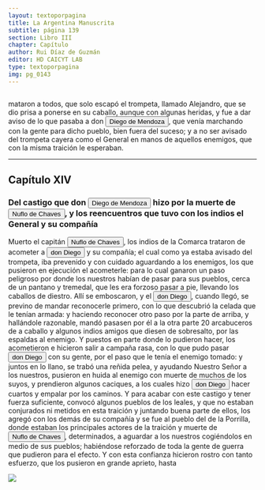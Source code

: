 ```yaml
---
layout: textoporpagina
title: La Argentina Manuscrita
subtitle: página 139
section: Libro III
chapter: Capítulo 
author: Rui Díaz de Guzmán
editor: HD CAICYT LAB
type: textoporpagina
img: pg_0143
---
```


<div class="row">
    <div class="column">
<p>mataron a todos, que solo escapó el trompeta, llamado Alejandro, que se dio prisa a ponerse en su caballo, aunque con algunas heridas, y fue a dar aviso de lo que pasaba a don <button class="balloon" data-balloon-pos="up" data-balloon-length="large" data-balloon="Diego de Mendoza(1540-1571) fue un conquistador y colonizador español, hijo del gobernador deAsunción Francisco Mendoza y de María de Angulo. Hermano de Elvira de Mendoza,quien fue esposa de Ñuflo de Chaves. Su esposa fue Ana de la Torre, sobrina delObispo del Paraguay.">Diego de Mendoza</button>, que venía marchando con la gente para dicho pueblo, bien fuera del suceso; y a no ser avisado del trompeta cayera como el General en manos de aquellos enemigos, que con la misma traición le esperaban.</p><hr><h2>Capítulo XIV</h2><h3>Del castigo que don <button class="balloon" data-balloon-pos="up" data-balloon-length="large" data-balloon="Diego de Mendoza(1540-1571) fue un conquistador y colonizador español, hijo del gobernador deAsunción Francisco Mendoza y de María de Angulo. Hermano de Elvira de Mendoza,quien fue esposa de Ñuflo de Chaves. Su esposa fue Ana de la Torre, sobrina delObispo del Paraguay.">Diego de Mendoza</button> hizo por la muerte de <button class="balloon" data-balloon-pos="up" data-balloon-length="large" data-balloon="Ñuflo de Chaves nació en Santa Cruz de la Sierra, de Extremadura, en 1518. Llegó a territorio americano con el segundo adelantado del Río de la Plata, Don Alvar Núñez Cabeza de Vaca. Cuando la flota llega al puerto de Santa Catalina en el año 1541, ya ostentaba el grado de Capitán. Cuando el gobernador Martínez de Irala le encomienda fundar al norte de Asunción, Chaves se convierte así en General. El 26 de febrero de 1561 fundó Santa Cruz de la Sierra a orillas del arroyo Sutó. Después de fundada Santa Cruz de la Sierra, Ñuflo de Chaves se dirige a Asunción, en 1564,  para recoger a su familia. En 1550 se había casado con Doña Elvira Manrique, hija de don Francisco de Mendoza, gobernador del Río de la Plata, con quien tuvo cinco hijos: Francisco y Alvaro, ambos militares; María, Catalina y Elvira; las dos menores monjas y la mayor se casó en 1574 con un soldado de apellido Ossorio. El nieto de Ñuflo, Cap. Francisco Ossorio de Chaves, estuvo como Alcalde durante la traslación de  la ciudad, hasta su asiento definitivo a orillas del Piraí (1621).">Nuflo de Chaves</button>, y los reencuentros que tuvo con los indios el General y su compañía</h3><p>Muerto el capitán <button class="balloon" data-balloon-pos="up" data-balloon-length="large" data-balloon="Ñuflo de Chaves nació en Santa Cruz de la Sierra, de Extremadura, en 1518. Llegó a territorio americano con el segundo adelantado del Río de la Plata, Don Alvar Núñez Cabeza de Vaca. Cuando la flota llega al puerto de Santa Catalina en el año 1541, ya ostentaba el grado de Capitán. Cuando el gobernador Martínez de Irala le encomienda fundar al norte de Asunción, Chaves se convierte así en General. El 26 de febrero de 1561 fundó Santa Cruz de la Sierra a orillas del arroyo Sutó. Después de fundada Santa Cruz de la Sierra, Ñuflo de Chaves se dirige a Asunción, en 1564,  para recoger a su familia. En 1550 se había casado con Doña Elvira Manrique, hija de don Francisco de Mendoza, gobernador del Río de la Plata, con quien tuvo cinco hijos: Francisco y Alvaro, ambos militares; María, Catalina y Elvira; las dos menores monjas y la mayor se casó en 1574 con un soldado de apellido Ossorio. El nieto de Ñuflo, Cap. Francisco Ossorio de Chaves, estuvo como Alcalde durante la traslación de  la ciudad, hasta su asiento definitivo a orillas del Piraí (1621).">Nuflo de Chaves</button>, los indios de la Comarca trataron de acometer a <button class="balloon" data-balloon-pos="up" data-balloon-length="large" data-balloon="Diego de Mendoza(1540-1571) fue un conquistador y colonizador español, hijo del gobernador deAsunción Francisco Mendoza y de María de Angulo. Hermano de Elvira de Mendoza,quien fue esposa de Ñuflo de Chaves. Su esposa fue Ana de la Torre, sobrina delObispo del Paraguay.">don Diego</button> y su compañía; el cual como ya estaba avisado del trompeta, iba prevenido y con cuidado aguardando a los enemigos, los que pusieron en ejecución el acometerle: para lo cual ganaron un paso peligroso por donde los nuestros habían de pasar para sus pueblos, cerca de un pantano y tremedal, que les era forzoso pasar a pie, llevando los caballos de diestro. Allí se emboscaron, y el <button class="balloon" data-balloon-pos="up" data-balloon-length="large" data-balloon="Diego de Mendoza(1540-1571) fue un conquistador y colonizador español, hijo del gobernador deAsunción Francisco Mendoza y de María de Angulo. Hermano de Elvira de Mendoza,quien fue esposa de Ñuflo de Chaves. Su esposa fue Ana de la Torre, sobrina delObispo del Paraguay.">don Diego</button>, cuando llegó, se previno de mandar reconocerle primero, con lo que descubrió la celada que le tenían armada: y haciendo reconocer otro paso por la parte de arriba, y hallándole razonable, mandó pasasen por él a la otra parte 20 arcabuceros de a caballo y algunos indios amigos que diesen de sobresalto, por las espaldas al enemigo. Y puestos en parte donde lo pudieron hacer, los acometieron e hicieron salir a campaña rasa, con lo que pudo pasar <button class="balloon" data-balloon-pos="up" data-balloon-length="large" data-balloon="Diego de Mendoza(1540-1571) fue un conquistador y colonizador español, hijo del gobernador deAsunción Francisco Mendoza y de María de Angulo. Hermano de Elvira de Mendoza,quien fue esposa de Ñuflo de Chaves. Su esposa fue Ana de la Torre, sobrina delObispo del Paraguay.">don Diego</button> con su gente, por el paso que le tenía el enemigo tomado: y juntos en lo llano, se trabó una reñida pelea, y ayudando Nuestro Señor a los nuestros, pusieron en huida al enemigo con muerte de muchos de los suyos, y prendieron algunos caciques, a los cuales hizo <button class="balloon" data-balloon-pos="up" data-balloon-length="large" data-balloon="Diego de Mendoza(1540-1571) fue un conquistador y colonizador español, hijo del gobernador deAsunción Francisco Mendoza y de María de Angulo. Hermano de Elvira de Mendoza,quien fue esposa de Ñuflo de Chaves. Su esposa fue Ana de la Torre, sobrina delObispo del Paraguay.">don Diego</button> hacer cuartos y empalar por los caminos. Y para acabar con este castigo y tener fuerza suficiente, convocó algunos pueblos de los leales, y que no estaban conjurados ni metidos en esta traición y juntando buena parte de ellos, los agregó con los demás de su compañía y se fue al pueblo del de la Porrilla, donde estaban los principales actores de la traición y muerte de <button class="balloon" data-balloon-pos="up" data-balloon-length="large" data-balloon="Ñuflo de Chaves nació en Santa Cruz de la Sierra, de Extremadura, en 1518. Llegó a territorio americano con el segundo adelantado del Río de la Plata, Don Alvar Núñez Cabeza de Vaca. Cuando la flota llega al puerto de Santa Catalina en el año 1541, ya ostentaba el grado de Capitán. Cuando el gobernador Martínez de Irala le encomienda fundar al norte de Asunción, Chaves se convierte así en General. El 26 de febrero de 1561 fundó Santa Cruz de la Sierra a orillas del arroyo Sutó. Después de fundada Santa Cruz de la Sierra, Ñuflo de Chaves se dirige a Asunción, en 1564,  para recoger a su familia. En 1550 se había casado con Doña Elvira Manrique, hija de don Francisco de Mendoza, gobernador del Río de la Plata, con quien tuvo cinco hijos: Francisco y Alvaro, ambos militares; María, Catalina y Elvira; las dos menores monjas y la mayor se casó en 1574 con un soldado de apellido Ossorio. El nieto de Ñuflo, Cap. Francisco Ossorio de Chaves, estuvo como Alcalde durante la traslación de  la ciudad, hasta su asiento definitivo a orillas del Piraí (1621).">Nuflo de Chaves</button>, determinados, a aguardar a los nuestros cogiéndolos en medio de sus pueblos; habiéndose reforzado de toda la gente de guerra que pudieron para el efecto. Y con esta confianza hicieron rostro con tanto esfuerzo, que los pusieron en grande aprieto, hasta </p></div>

<div class="column">
<a href="{{site.baseurl}}/assets/img/argentina_manuscrita/{{page.img}}.jpg"><img src="{{site.baseurl}}/assets/img/argentina_manuscrita/{{page.img}}.jpg"></a>
</div>
</div>